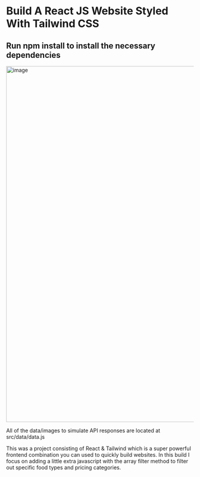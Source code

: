 # Build A React JS Website Styled With Tailwind CSS

## Run npm install to install the necessary dependencies

<img width="954" alt="image" src="https://github.com/codingwithankan/FoodZone-Webapp/assets/124546857/e994ea32-fe01-4b08-b560-16ba98166ad9">


 All of the data/images to simulate API responses are located at src/data/data.js

This was a  project consisting of React & Tailwind which is a super powerful frontend combination you can used to quickly build websites. In this build I focus on adding a little extra javascript with the array filter method to filter out specific food types and pricing categories.


